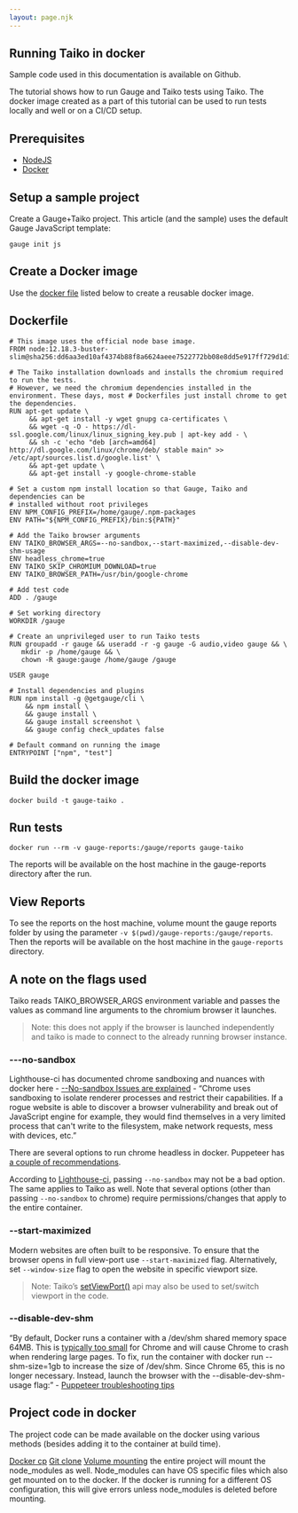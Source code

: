 ```yaml
---
layout: page.njk
---
```


## Running Taiko in docker

Sample code used in this documentation is available on Github. 

The tutorial shows how to run Gauge and Taiko tests using Taiko. The docker image created as a part of this tutorial can be used to run tests locally and well or on a CI/CD setup.

## Prerequisites

* [NodeJS](https://nodejs.org/en/)
* [Docker](https://www.docker.com/)

## Setup a sample project

Create a Gauge+Taiko project. This article (and the sample) uses the default Gauge JavaScript template:

```
gauge init js
```

## Create a Docker image

Use the [docker file](https://docs.docker.com/engine/reference/builder/) listed below to create a reusable docker image.

## Dockerfile

```
# This image uses the official node base image.
FROM node:12.18.3-buster-slim@sha256:dd6aa3ed10af4374b88f8a6624aeee7522772bb08e8dd5e917ff729d1d3c3a4f
 
# The Taiko installation downloads and installs the chromium required to run the tests. 
# However, we need the chromium dependencies installed in the environment. These days, most # Dockerfiles just install chrome to get the dependencies.
RUN apt-get update \
     && apt-get install -y wget gnupg ca-certificates \
     && wget -q -O - https://dl-ssl.google.com/linux/linux_signing_key.pub | apt-key add - \
     && sh -c 'echo "deb [arch=amd64] http://dl.google.com/linux/chrome/deb/ stable main" >> /etc/apt/sources.list.d/google.list' \
     && apt-get update \
     && apt-get install -y google-chrome-stable
  
# Set a custom npm install location so that Gauge, Taiko and dependencies can be 
# installed without root privileges
ENV NPM_CONFIG_PREFIX=/home/gauge/.npm-packages
ENV PATH="${NPM_CONFIG_PREFIX}/bin:${PATH}"

# Add the Taiko browser arguments
ENV TAIKO_BROWSER_ARGS=--no-sandbox,--start-maximized,--disable-dev-shm-usage
ENV headless_chrome=true
ENV TAIKO_SKIP_CHROMIUM_DOWNLOAD=true
ENV TAIKO_BROWSER_PATH=/usr/bin/google-chrome
 
# Add test code
ADD . /gauge

# Set working directory
WORKDIR /gauge
 
# Create an unprivileged user to run Taiko tests
RUN groupadd -r gauge && useradd -r -g gauge -G audio,video gauge && \
   mkdir -p /home/gauge && \
   chown -R gauge:gauge /home/gauge /gauge
 
USER gauge
 
# Install dependencies and plugins
RUN npm install -g @getgauge/cli \
    && npm install \
    && gauge install \
    && gauge install screenshot \
    && gauge config check_updates false

# Default command on running the image
ENTRYPOINT ["npm", "test"]
```

## Build the docker image

```
docker build -t gauge-taiko .
```

## Run tests 
```
docker run --rm -v gauge-reports:/gauge/reports gauge-taiko
```

The reports will be available on the host machine in the gauge-reports directory after the run.

## View Reports

To see the reports on the host machine, volume mount the gauge reports folder by using the parameter `-v $(pwd)/gauge-reports:/gauge/reports`. Then the reports will be available on the host machine in the `gauge-reports` directory.

## A note on the flags used
Taiko reads TAIKO_BROWSER_ARGS environment variable and passes the values as command line arguments to the chromium browser it launches. 

> Note: this does not apply if the browser is launched independently and taiko is made to connect to the already running browser instance.

### ---no-sandbox
Lighthouse-ci has documented chrome sandboxing and nuances with docker here - [--No-sandbox Issues are explained](https://github.com/GoogleChrome/lighthouse-ci/blob/master/docs/recipes/docker-client/README.md#--no-sandbox-issues-explained) -
“Chrome uses sandboxing to isolate renderer processes and restrict their capabilities. If a rogue website is able to discover a browser vulnerability and break out of JavaScript engine for example, they would find themselves in a very limited process that can't write to the filesystem, make network requests, mess with devices, etc.”

There are several options to run chrome headless in docker. Puppeteer has [a couple of recommendations](https://github.com/puppeteer/puppeteer/blob/main/docs/troubleshooting.md#setting-up-chrome-linux-sandbox).

According to [Lighthouse-ci](https://github.com/GoogleChrome/lighthouse-ci/blob/master/docs/recipes/docker-client/README.md#--no-sandbox-container-tradeoffs), passing `--no-sandbox` may not be a bad option. The same applies to Taiko as well. Note that several options (other than passing `--no-sandbox` to chrome) require permissions/changes that apply to the entire container. 

### --start-maximized
Modern websites are often built to be responsive. To ensure that the browser opens in full view-port use `--start-maximized` flag. Alternatively, set `--window-size` flag to open the website in specific viewport size.

> Note: Taiko’s [setViewPort()](https://docs.taiko.dev/api/setviewport/) api may also be used to set/switch viewport in the code.

### --disable-dev-shm
“By default, Docker runs a container with a /dev/shm shared memory space 64MB. This is [typically too small](https://github.com/c0b/chrome-in-docker/issues/1) for Chrome and will cause Chrome to crash when rendering large pages. To fix, run the container with docker run --shm-size=1gb to increase the size of /dev/shm. Since Chrome 65, this is no longer necessary. Instead, launch the browser with the --disable-dev-shm-usage flag:” - [Puppeteer troubleshooting tips](https://github.com/puppeteer/puppeteer/blob/main/docs/troubleshooting.md#tips)

## Project code in docker
The project code can be made available on the docker using various methods (besides adding it to the container at build time).

[Docker cp](https://docs.docker.com/engine/reference/commandline/cp/)
[Git clone](https://git-scm.com/docs/git-clone)
[Volume mounting](https://docs.docker.com/storage/volumes/) the entire project will mount the node_modules as well. Node_modules can have OS specific files which also get mounted on to the docker. If the docker is running for a different OS configuration, this will give errors unless node_modules is deleted before mounting. 